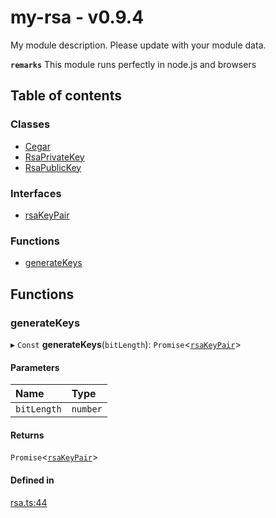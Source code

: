 # my-rsa - v0.9.4

My module description. Please update with your module data.

**`remarks`**
This module runs perfectly in node.js and browsers

## Table of contents

### Classes

- [Cegar](classes/Cegar.md)
- [RsaPrivateKey](classes/RsaPrivateKey.md)
- [RsaPublicKey](classes/RsaPublicKey.md)

### Interfaces

- [rsaKeyPair](interfaces/rsaKeyPair.md)

### Functions

- [generateKeys](API.md#generatekeys)

## Functions

### generateKeys

▸ `Const` **generateKeys**(`bitLength`): `Promise`<[`rsaKeyPair`](interfaces/rsaKeyPair.md)\>

#### Parameters

| Name | Type |
| :------ | :------ |
| `bitLength` | `number` |

#### Returns

`Promise`<[`rsaKeyPair`](interfaces/rsaKeyPair.md)\>

#### Defined in

[rsa.ts:44](https://github.com/miguelangelro/RSA_module/blob/d296724/src/ts/rsa.ts#L44)
